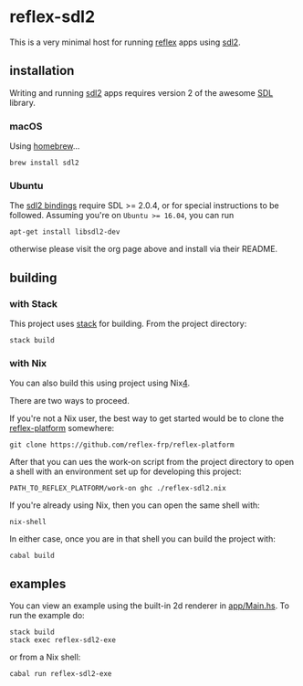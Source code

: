 # reflex-sdl2

This is a very minimal host for running [reflex][2] apps using [sdl2][0].

## installation

Writing and running [sdl2][0] apps requires version 2 of the awesome [SDL][1]
library.

### macOS

Using [homebrew](https://brew.sh/)...

    brew install sdl2

### Ubuntu

The [sdl2 bindings][0] require SDL >= 2.0.4, or for special instructions
to be followed. Assuming you're on `Ubuntu >= 16.04`, you can run

    apt-get install libsdl2-dev

otherwise please visit the org page above and install via their README.

## building

### with Stack

This project uses [stack][3] for building. From the project directory:

    stack build

### with Nix

You can also build this using project using Nix[4].

There are two ways to proceed.

If you're not a Nix user, the best way to get started would be to clone the [reflex-platform][5] somewhere:

    git clone https://github.com/reflex-frp/reflex-platform

After that you can ues the work-on script from the project directory to open a shell with an environment set up for developing this project:

    PATH_TO_REFLEX_PLATFORM/work-on ghc ./reflex-sdl2.nix

If you're already using Nix, then you can open the same shell with:

    nix-shell

In either case, once you are in that shell you can build the project with:

    cabal build

## examples

You can view an example using the built-in 2d renderer in
[app/Main.hs](https://github.com/schell/reflex-sdl2/blob/master/app/Main.hs).
To run the example do:

    stack build
    stack exec reflex-sdl2-exe

or from a Nix shell:

    cabal run reflex-sdl2-exe


[0]: http://hackage.haskell.org/package/sdl2 "sdl2 haskell bindings"
[1]: http://libsdl.org "Simple Direct Media Layer"
[2]: https://github.com/reflex-frp/reflex "reflex frp"
[3]: https://docs.haskellstack.org/en/stable/README/ "the haskell tool stack"
[4]: https://nixos.org "Nix"
[5]: https://github.com/reflex-frp/reflex-platform "the reflex platform"
